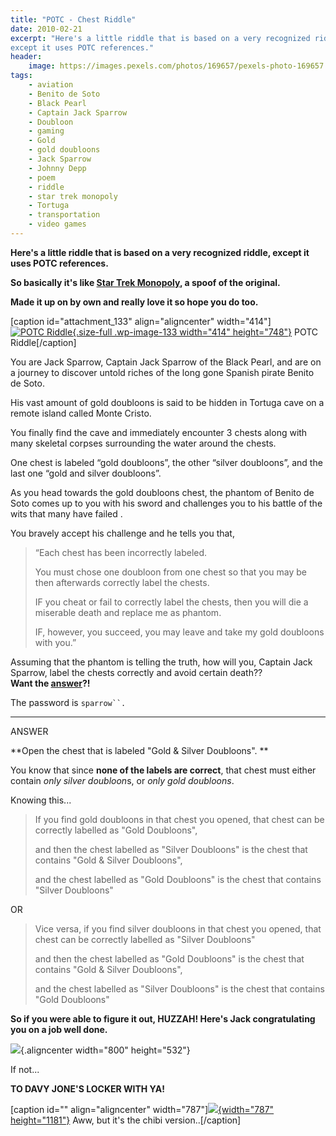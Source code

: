 ```yaml
---
title: "POTC - Chest Riddle"
date: 2010-02-21
excerpt: "Here's a little riddle that is based on a very recognized riddle,
except it uses POTC references."
header:
    image: https://images.pexels.com/photos/169657/pexels-photo-169657.jpeg
tags:
    - aviation
    - Benito de Soto
    - Black Pearl
    - Captain Jack Sparrow
    - Doubloon
    - gaming
    - Gold
    - gold doubloons
    - Jack Sparrow
    - Johnny Depp
    - poem
    - riddle
    - star trek monopoly
    - Tortuga
    - transportation
    - video games
---
```


**Here's a little riddle that is based on a very recognized riddle,
except it uses POTC references.**

**So basically it's like [Star Trek
Monopoly](http://www.amazon.com/USAopoly-MN066-201-Monopoly-Star-Continuum/dp/B001SN8G8G "Star Trek Monopoly"),
a spoof of the original.**

**Made it up on by own and really love it so hope you do too.**

\[caption id="attachment\_133" align="aligncenter" width="414"\][![POTC
Riddle](http://fvcproductions.files.wordpress.com/2013/08/screen-shot-2013-08-03-at-2-08-46-am.png){.size-full
.wp-image-133 width="414"
height="748"}](http://fvcproductions.files.wordpress.com/2013/08/screen-shot-2013-08-03-at-2-08-46-am.png)
POTC Riddle\[/caption\]

You are Jack Sparrow, Captain Jack Sparrow of the Black Pearl, and are
on a journey to discover untold riches of the long gone Spanish pirate
Benito de Soto.

His vast amount of gold doubloons is said to be hidden in Tortuga cave
on a remote island called Monte Cristo.

You finally find the cave and immediately encounter 3 chests along with
many skeletal corpses surrounding the water around the chests.

One chest is labeled “gold doubloons”, the other “silver doubloons”, and
the last one “gold and silver doubloons”.

As you head towards the gold doubloons chest, the phantom of Benito de
Soto comes up to you with his sword and challenges you to his battle of
the wits that many have failed .

You bravely accept his challenge and he tells you that,

> “Each chest has been incorrectly labeled.
>
> You must chose one doubloon from one chest so that you may be then
> afterwards correctly label the chests.
>
> IF you cheat or fail to correctly label the chests, then you will die
> a miserable death and replace me as phantom.
>
> IF, however, you succeed, you may leave and take my gold doubloons
> with you.”

Assuming that the phantom is telling the truth, how will you, Captain
Jack Sparrow, label the chests correctly and avoid certain death??\
**Want the
[answer](http://fvcproductions.com/2014/07/20/answer-to-potc-logic-riddle/ "Answer To POTC Logic Riddle")?!**

The password is `sparrow``.`

---

ANSWER

**Open the chest that is labeled "Gold & Silver Doubloons". **

You know that since **none of the labels are correct**, that chest must
either contain *only silver doubloon*s, or *only gold doubloons*.

Knowing this...

> If you find gold doubloons in that chest you opened, that chest can be
> correctly labelled as "Gold Doubloons",
>
> and then the chest labelled as "Silver Doubloons" is the chest that
> contains "Gold & Silver Doubloons",
>
> and the chest labelled as "Gold Doubloons" is the chest that contains
> "Silver Doubloons"

OR

> Vice versa, if you find silver doubloons in that chest you opened,
> that chest can be correctly labelled as "Silver Doubloons"
>
> and then the chest labelled as "Gold Doubloons" is the chest that
> contains "Gold & Silver Doubloons",
>
> and the chest labelled as "Silver Doubloons" is the chest that
> contains "Gold Doubloons"

**So if you were able to figure it out, HUZZAH! Here's Jack
congratulating you on a job well done.**

![](http://i174.photobucket.com/albums/w99/bandkock/pirates3news/JackSaoCrew.jpg){.aligncenter
width="800" height="532"}

If not...

**TO DAVY JONE'S LOCKER WITH YA!**

\[caption id="" align="aligncenter"
width="787"\][![](http://fc09.deviantart.net/fs71/f/2012/091/8/8/888932a04770474f05192ad81845df50-d4uoswh.jpg){width="787"
height="1181"}](http://celticbotan.deviantart.com/art/Chibi-Davy-Jones-293410385)
Aww, but it's the chibi version..\[/caption\]
